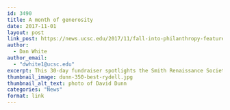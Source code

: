 ```yaml
---
id: 3490
title: A month of generosity
date: 2017-11-01
layout: post
link_post: https://news.ucsc.edu/2017/11/fall-into-philanthropy-feature-story.html
author:
  - Dan White
author_email:
  - "dwhite1@ucsc.edu"
excerpt: This 30-day fundraiser spotlights the Smith Renaissance Society, People’s Media Advocacy Asia, the Underground Research Fund for Science and Engineering, the Everett Program, the Randall Morgan Collections and Natural History Initiative, and other worthy causes.
thumbnail_image: dunn-350-best-rydell.jpg
thumbnail_alt_text: photo of David Dunn
categories: "News"
format: link
---
```

